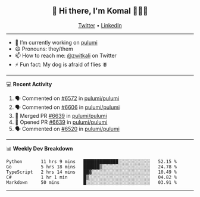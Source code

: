 <h2 align="center"> 👋 Hi there, I'm Komal 🧑🏾‍💻 </h2>
<p align="center">
    <a href="https://twitter.com/zwitkali">Twitter</a> •
    <a href="https://www.linkedin.com/in/komal-ali/">LinkedIn</a>
</p>

--------

- 🔭 I’m currently working on [pulumi](https://github.com/pulumi/pulumi)
- 😄 Pronouns: they/them
- 📫 How to reach me: [@zwitkali](https://twitter.com/zwitkali) on Twitter
- ⚡ Fun fact: My dog is afraid of flies 🪰

--------
💻 **Recent Activity**

<!--START_SECTION:activity-->
1. 🗣 Commented on [#6572](https://github.com/pulumi/pulumi/issues/6572) in [pulumi/pulumi](https://github.com/pulumi/pulumi)
2. 🗣 Commented on [#6606](https://github.com/pulumi/pulumi/issues/6606) in [pulumi/pulumi](https://github.com/pulumi/pulumi)
3. 🎉 Merged PR [#6639](https://github.com/pulumi/pulumi/pull/6639) in [pulumi/pulumi](https://github.com/pulumi/pulumi)
4. 💪 Opened PR [#6639](https://github.com/pulumi/pulumi/pull/6639) in [pulumi/pulumi](https://github.com/pulumi/pulumi)
5. 🗣 Commented on [#6520](https://github.com/pulumi/pulumi/issues/6520) in [pulumi/pulumi](https://github.com/pulumi/pulumi)
<!--END_SECTION:activity-->

--------

📊 **Weekly Dev Breakdown**
<!--START_SECTION:waka-->
```text
Python       11 hrs 9 mins   █████████████░░░░░░░░░░░░   52.15 % 
Go           5 hrs 18 mins   ██████▒░░░░░░░░░░░░░░░░░░   24.78 % 
TypeScript   2 hrs 14 mins   ██▓░░░░░░░░░░░░░░░░░░░░░░   10.49 % 
C#           1 hr 1 min      █▒░░░░░░░░░░░░░░░░░░░░░░░   04.82 % 
Markdown     50 mins         █░░░░░░░░░░░░░░░░░░░░░░░░   03.91 % 
```
<!--END_SECTION:waka-->

--------